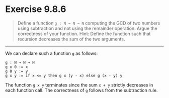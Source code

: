 # Exercise 9.8.6

> Define a function `g : N → N → N` computing the GCD of two numbers using subtraction and not using the remainder operation.
> Argue the correctness of your function.
> Hint:
> Define the function such that recursion decreases the sum of the two arguments.

---

We can declare such a function `g` as follows:
```text
g : N → N → N
g x 0 := x
g 0 y := y
g x y := if x <= y then g x (y - x) else g (x - y) y
```
The function `g x y` terminates since the sum `x + y` strictly decreases in each function call.
The correctness of `g` follows from the subtraction rule.
